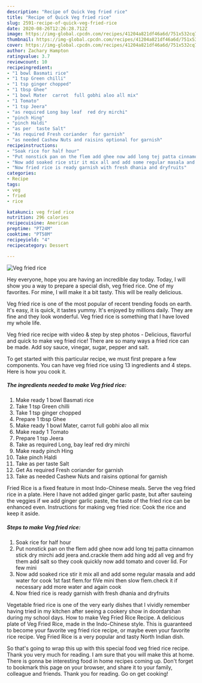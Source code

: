 ```yaml
---
description: "Recipe of Quick Veg fried rice"
title: "Recipe of Quick Veg fried rice"
slug: 2591-recipe-of-quick-veg-fried-rice
date: 2020-08-26T12:26:28.712Z
image: https://img-global.cpcdn.com/recipes/41204a821df46a6d/751x532cq70/veg-fried-rice-recipe-main-photo.jpg
thumbnail: https://img-global.cpcdn.com/recipes/41204a821df46a6d/751x532cq70/veg-fried-rice-recipe-main-photo.jpg
cover: https://img-global.cpcdn.com/recipes/41204a821df46a6d/751x532cq70/veg-fried-rice-recipe-main-photo.jpg
author: Zachary Hampton
ratingvalue: 3.7
reviewcount: 10
recipeingredient:
- "1 bowl Basmati rice"
- "1 tsp Green chilli"
- "1 tsp ginger chopped"
- "1 tbsp Ghee"
- "1 bowl Mater  carrot  full gobhi aloo all mix"
- "1 Tomato"
- "1 tsp Jeera"
- "as required Long bay leaf  red dry mirchi"
- "pinch Hing"
- "pinch Haldi"
- "as per  taste Salt"
- "As required Fresh coriander  for garnish"
- "as needed Cashew Nuts and raisins optional for garnish"
recipeinstructions:
- "Soak rice for half hour"
- "Put nonstick pan on the flem add ghee now add long tej patta cinnamon stick dry mirchi add jeera and.crackle them add hing add all veg and fry them add salt so they cook quickly now add tomato and cover lid. For few mini"
- "Now add soaked rice stir it mix all and add some regular masala and add water for cook 1st fast flem.for fiVe mini then slow flem.check it if necessary add more water and again cook"
- "Now fried rice is ready garnish with fresh dhania and dryfruits"
categories:
- Recipe
tags:
- veg
- fried
- rice

katakunci: veg fried rice 
nutrition: 296 calories
recipecuisine: American
preptime: "PT24M"
cooktime: "PT58M"
recipeyield: "4"
recipecategory: Dessert

---
```



![Veg fried rice](https://img-global.cpcdn.com/recipes/41204a821df46a6d/751x532cq70/veg-fried-rice-recipe-main-photo.jpg)

Hey everyone, hope you are having an incredible day today. Today, I will show you a way to prepare a special dish, veg fried rice. One of my favorites. For mine, I will make it a bit tasty. This will be really delicious.

Veg fried rice is one of the most popular of recent trending foods on earth. It's easy, it is quick, it tastes yummy. It's enjoyed by millions daily. They are fine and they look wonderful. Veg fried rice is something that I have loved my whole life.

Veg fried rice recipe with video &amp; step by step photos - Delicious, flavorful and quick to make veg fried rice! There are so many ways a fried rice can be made. Add soy sauce, vinegar, sugar, pepper and salt.


To get started with this particular recipe, we must first prepare a few components. You can have veg fried rice using 13 ingredients and 4 steps. Here is how you cook it.

<!--inarticleads1-->

##### The ingredients needed to make Veg fried rice:

1. Make ready 1 bowl Basmati rice
1. Take 1 tsp Green chilli
1. Take 1 tsp ginger chopped
1. Prepare 1 tbsp Ghee
1. Make ready 1 bowl Mater,  carrot  full gobhi aloo all mix
1. Make ready 1 Tomato
1. Prepare 1 tsp Jeera
1. Take as required Long, bay leaf  red dry mirchi
1. Make ready pinch Hing
1. Take pinch Haldi
1. Take as per  taste Salt
1. Get As required Fresh coriander  for garnish
1. Take as needed Cashew Nuts and raisins optional for garnish


Fried Rice is a fixed feature in most Indo-Chinese meals. Serve the veg fried rice in a plate. Here I have not added ginger garlic paste, but after sauteing the veggies if we add ginger garlic paste, the taste of the fried rice can be enhanced even. Instructions for making veg fried rice: Cook the rice and keep it aside. 

<!--inarticleads2-->

##### Steps to make Veg fried rice:

1. Soak rice for half hour
1. Put nonstick pan on the flem add ghee now add long tej patta cinnamon stick dry mirchi add jeera and.crackle them add hing add all veg and fry them add salt so they cook quickly now add tomato and cover lid. For few mini
1. Now add soaked rice stir it mix all and add some regular masala and add water for cook 1st fast flem.for fiVe mini then slow flem.check it if necessary add more water and again cook
1. Now fried rice is ready garnish with fresh dhania and dryfruits


Vegetable fried rice is one of the very early dishes that I vividly remember having tried in my kitchen after seeing a cookery show in doordarshan during my school days. How to make Veg Fried Rice Recipe. A delicious plate of Veg Fried Rice, made in the Indo-Chinese style. This is guaranteed to become your favorite veg fried rice recipe, or maybe even your favorite rice recipe. Veg Fried Rice is a very popular and tasty North Indian dish. 

So that's going to wrap this up with this special food veg fried rice recipe. Thank you very much for reading. I am sure that you will make this at home. There is gonna be interesting food in home recipes coming up. Don't forget to bookmark this page on your browser, and share it to your family, colleague and friends. Thank you for reading. Go on get cooking!
